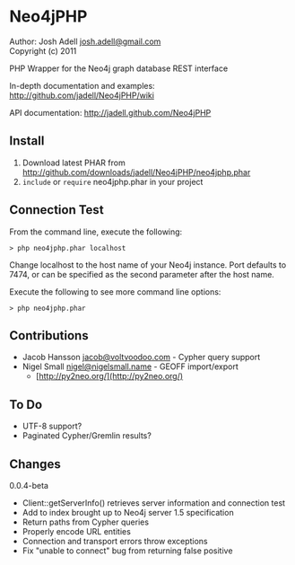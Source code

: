 Neo4jPHP
========
Author: Josh Adell <josh.adell@gmail.com>  
Copyright (c) 2011  

PHP Wrapper for the Neo4j graph database REST interface

In-depth documentation and examples: http://github.com/jadell/Neo4jPHP/wiki

API documentation: http://jadell.github.com/Neo4jPHP

Install
-------
1. Download latest PHAR from http://github.com/downloads/jadell/Neo4jPHP/neo4jphp.phar
2. `include` or `require` neo4jphp.phar in your project

Connection Test
---------------
From the command line, execute the following:

    > php neo4jphp.phar localhost

Change localhost to the host name of your Neo4j instance.  Port defaults to 7474, or can be specified as the second parameter after the host name.

Execute the following to see more command line options:

    > php neo4jphp.phar


Contributions
-------------
* Jacob Hansson <jacob@voltvoodoo.com> - Cypher query support
* Nigel Small <nigel@nigelsmall.name> - GEOFF import/export
  * [http://py2neo.org/](http://py2neo.org/)


To Do
-----
* UTF-8 support?
* Paginated Cypher/Gremlin results?


Changes
-------

0.0.4-beta

* Client::getServerInfo() retrieves server information and connection test
* Add to index brought up to Neo4j server 1.5 specification
* Return paths from Cypher queries
* Properly encode URL entities
* Connection and transport errors throw exceptions
* Fix "unable to connect" bug from returning false positive